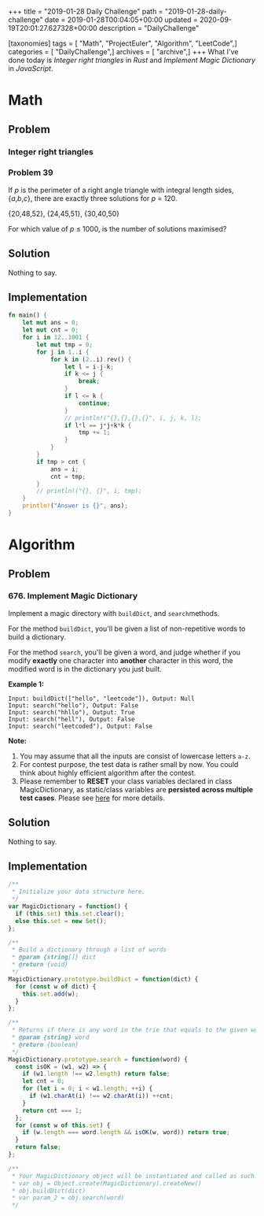 +++
title = "2019-01-28 Daily Challenge"
path = "2019-01-28-daily-challenge"
date = 2019-01-28T00:04:05+00:00
updated = 2020-09-19T20:01:27.627328+00:00
description = "DailyChallenge"

[taxonomies]
tags = [ "Math", "ProjectEuler", "Algorithm", "LeetCode",]
categories = [ "DailyChallenge",]
archives = [ "archive",]
+++
What I've done today is *Integer right triangles* in *Rust* and *Implement Magic Dictionary* in *JavaScript*.

<!-- more -->

# Math

## Problem

### Integer right triangles

### Problem 39

If *p* is the perimeter of a right angle triangle with integral length sides, {*a*,*b*,*c*}, there are exactly three solutions for *p* = 120.

{20,48,52}, {24,45,51}, {30,40,50}

For which value of *p* ≤ 1000, is the number of solutions maximised?

## Solution

Nothing to say.

## Implementation

```rust
fn main() {
    let mut ans = 0;
    let mut cnt = 0;
    for i in 12..1001 {
        let mut tmp = 0;
        for j in 1..i {
            for k in (2..i).rev() {
                let l = i-j-k;
                if k <= j {
                    break;
                }
                if l <= k {
                    continue;
                }
                // println!("{},{},{},{}", i, j, k, l);
                if l*l == j*j+k*k {
                    tmp += 1;
                }
            }
        }
        if tmp > cnt {
            ans = i;
            cnt = tmp;
        }
        // println!("{}, {}", i, tmp);
    }
    println!("Answer is {}", ans);
}
```

# Algorithm

## Problem

### 676. Implement Magic Dictionary

Implement a magic directory with `buildDict`, and `search`methods.

For the method `buildDict`, you'll be given a list of non-repetitive words to build a dictionary.

For the method `search`, you'll be given a word, and judge whether if you modify **exactly** one character into **another** character in this word, the modified word is in the dictionary you just built.

**Example 1:**

```
Input: buildDict(["hello", "leetcode"]), Output: Null
Input: search("hello"), Output: False
Input: search("hhllo"), Output: True
Input: search("hell"), Output: False
Input: search("leetcoded"), Output: False
```



**Note:**

1. You may assume that all the inputs are consist of lowercase letters `a-z`.
2. For contest purpose, the test data is rather small by now. You could think about highly efficient algorithm after the contest.
3. Please remember to **RESET** your class variables declared in class MagicDictionary, as static/class variables are **persisted across multiple test cases**. Please see [here](https://leetcode.com/faq/#different-output) for more details.

## Solution

Nothing to say.

## Implementation

```js
/**
 * Initialize your data structure here.
 */
var MagicDictionary = function() {
  if (this.set) this.set.clear();
  else this.set = new Set();
};

/**
 * Build a dictionary through a list of words
 * @param {string[]} dict
 * @return {void}
 */
MagicDictionary.prototype.buildDict = function(dict) {
  for (const w of dict) {
    this.set.add(w);
  }
};

/**
 * Returns if there is any word in the trie that equals to the given word after modifying exactly one character
 * @param {string} word
 * @return {boolean}
 */
MagicDictionary.prototype.search = function(word) {
  const isOK = (w1, w2) => {
    if (w1.length !== w2.length) return false;
    let cnt = 0;
    for (let i = 0; i < w1.length; ++i) {
      if (w1.charAt(i) !== w2.charAt(i)) ++cnt;
    }
    return cnt === 1;
  };
  for (const w of this.set) {
    if (w.length === word.length && isOK(w, word)) return true;
  }
  return false;
};

/**
 * Your MagicDictionary object will be instantiated and called as such:
 * var obj = Object.create(MagicDictionary).createNew()
 * obj.buildDict(dict)
 * var param_2 = obj.search(word)
 */
```